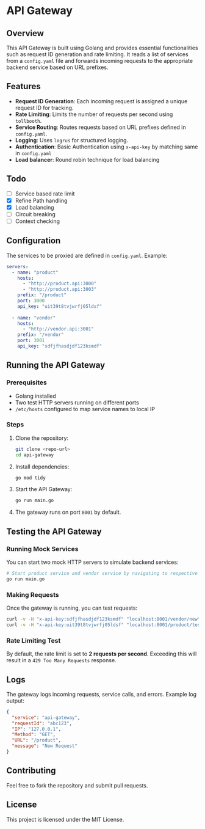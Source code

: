 # API Gateway

## Overview
This API Gateway is built using Golang and provides essential functionalities such as request ID generation and rate limiting. It reads a list of services from a `config.yaml` file and forwards incoming requests to the appropriate backend service based on URL prefixes.

## Features
- **Request ID Generation**: Each incoming request is assigned a unique request ID for tracking.
- **Rate Limiting**: Limits the number of requests per second using `tollbooth`.
- **Service Routing**: Routes requests based on URL prefixes defined in `config.yaml`.
- **Logging**: Uses `logrus` for structured logging.
- **Authentication**: Basic Authentication using `x-api-key` by matching same in `config.yaml`
- **Load balancer**: Round robin technique for load balancing

## Todo
- [ ] Service based rate limit
- [x] Refine Path handling
- [x] Load balancing
- [ ] Circuit breaking
- [ ] Context checking

## Configuration

The services to be proxied are defined in `config.yaml`. Example:

```yaml
servers:
  - name: "product"
    hosts: 
      - "http://product.api:3000"
      - "http://product.api:3003"
    prefix: "/product"
    port: 3000
    api_key: "uit39t8tvjwrfj05ldsf"
  
  - name: "vendor"
    hosts: 
      - "http://vendor.api:3001"
    prefix: "/vendor"
    port: 3001
    api_key: "sdfjfhasdjdf123ksmdf"
```

## Running the API Gateway

### Prerequisites
- Golang installed
- Two test HTTP servers running on different ports
- `/etc/hosts` configured to map service names to local IP

### Steps

1. Clone the repository:
   ```sh
   git clone <repo-url>
   cd api-gateway
   ```
2. Install dependencies:
   ```sh
   go mod tidy
   ```
3. Start the API Gateway:
   ```sh
   go run main.go
   ```
4. The gateway runs on port `8001` by default.

## Testing the API Gateway

### Running Mock Services
You can start two mock HTTP servers to simulate backend services:

```sh
# Start product service and vendor service by navigating to respective folders
go run main.go

```

### Making Requests
Once the gateway is running, you can test requests:

```sh
curl -v -H "x-api-key:sdfjfhasdjdf123ksmdf" "localhost:8001/vendor/new"
curl -v -H "x-api-key:uit39t8tvjwrfj05ldsf" "localhost:8001/product/test"
```

### Rate Limiting Test
By default, the rate limit is set to **2 requests per second**. Exceeding this will result in a `429 Too Many Requests` response.

## Logs
The gateway logs incoming requests, service calls, and errors. Example log output:

```json
{
  "service": "api-gateway",
  "requestId": "abc123",
  "IP": "127.0.0.1",
  "Method": "GET",
  "URL": "/product",
  "message": "New Request"
}
```

## Contributing
Feel free to fork the repository and submit pull requests.

## License
This project is licensed under the MIT License.